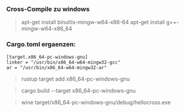 


### Cross-Compile zu windows
> apt-get install	binutils-mingw-w64-x86-64
> apt-get install	g++-mingw-w64-x86_64



###  Cargo.toml ergaenzen:
```
[target.x86_64-pc-windows-gnu]
linker = "/usr/bin/x86_64-w64-mingw32-gcc"
ar = "/usr/bin/x86_64-w64-mingw32-ar"
```

> rustup target add x86_64-pc-windows-gnu


> cargo build --target x86_64-pc-windows-gnu

> wine   target/x86_64-pc-windows-gnu/debug/hellocross.exe
